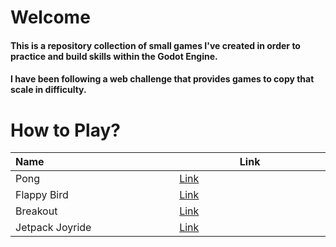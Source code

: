 # Welcome

#### This is a repository collection of small games I've created in order to practice and build skills within the Godot Engine.
#### I have been following a web challenge that provides games to copy that scale in difficulty.


# How to Play?
<table>
  <thead>
    <tr>
      <th width='500px' align='left'> Name </th>
      <th width='500px'> Link </th>
    </tr>
  </thead>
  
  <tbody>
    <tr>
      <td align='left'> Pong </th>
      <td> <a href="https://boebi-g.itch.io/pong"> Link </a> </th>
    </tr>
    <tr>
      <td align='left'> Flappy Bird </th>
      <td> <a href="https://boebi-g.itch.io/flappybird"> Link </a> </th>
    </tr>
     <tr>
      <td align='left'> Breakout </th>
      <td> <a href="https://boebi-g.itch.io/breakout"> Link </a> </th>
    </tr>
     <tr>
      <td align='left'> Jetpack Joyride </th>
      <td> <a href="https://boebi-g.itch.io/early-bird"> Link </a> </th>
    </tr>
  </tbody>
  
</table>
